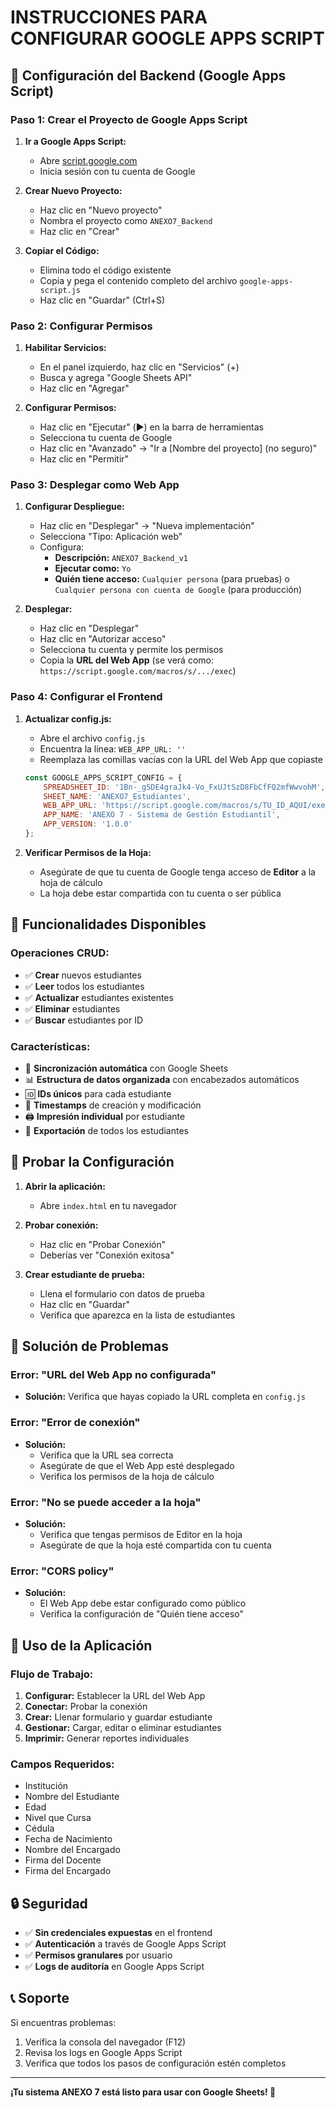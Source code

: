 # INSTRUCCIONES PARA CONFIGURAR GOOGLE APPS SCRIPT

## 🚀 Configuración del Backend (Google Apps Script)

### Paso 1: Crear el Proyecto de Google Apps Script

1. **Ir a Google Apps Script:**
   - Abre [script.google.com](https://script.google.com)
   - Inicia sesión con tu cuenta de Google

2. **Crear Nuevo Proyecto:**
   - Haz clic en "Nuevo proyecto"
   - Nombra el proyecto como `ANEXO7_Backend`
   - Haz clic en "Crear"

3. **Copiar el Código:**
   - Elimina todo el código existente
   - Copia y pega el contenido completo del archivo `google-apps-script.js`
   - Haz clic en "Guardar" (Ctrl+S)

### Paso 2: Configurar Permisos

1. **Habilitar Servicios:**
   - En el panel izquierdo, haz clic en "Servicios" (+)
   - Busca y agrega "Google Sheets API"
   - Haz clic en "Agregar"

2. **Configurar Permisos:**
   - Haz clic en "Ejecutar" (▶️) en la barra de herramientas
   - Selecciona tu cuenta de Google
   - Haz clic en "Avanzado" → "Ir a [Nombre del proyecto] (no seguro)"
   - Haz clic en "Permitir"

### Paso 3: Desplegar como Web App

1. **Configurar Despliegue:**
   - Haz clic en "Desplegar" → "Nueva implementación"
   - Selecciona "Tipo: Aplicación web"
   - Configura:
     - **Descripción:** `ANEXO7_Backend_v1`
     - **Ejecutar como:** `Yo`
     - **Quién tiene acceso:** `Cualquier persona` (para pruebas) o `Cualquier persona con cuenta de Google` (para producción)

2. **Desplegar:**
   - Haz clic en "Desplegar"
   - Haz clic en "Autorizar acceso"
   - Selecciona tu cuenta y permite los permisos
   - Copia la **URL del Web App** (se verá como: `https://script.google.com/macros/s/.../exec`)

### Paso 4: Configurar el Frontend

1. **Actualizar config.js:**
   - Abre el archivo `config.js`
   - Encuentra la línea: `WEB_APP_URL: ''`
   - Reemplaza las comillas vacías con la URL del Web App que copiaste

   ```javascript
   const GOOGLE_APPS_SCRIPT_CONFIG = {
       SPREADSHEET_ID: '1Bn-_gSDE4graJk4-Vo_FxUJtSzD8FbCfFQ2mfWwvohM',
       SHEET_NAME: 'ANEXO7_Estudiantes',
       WEB_APP_URL: 'https://script.google.com/macros/s/TU_ID_AQUI/exec', // ← Pega tu URL aquí
       APP_NAME: 'ANEXO 7 - Sistema de Gestión Estudiantil',
       APP_VERSION: '1.0.0'
   };
   ```

2. **Verificar Permisos de la Hoja:**
   - Asegúrate de que tu cuenta de Google tenga acceso de **Editor** a la hoja de cálculo
   - La hoja debe estar compartida con tu cuenta o ser pública

## 🔧 Funcionalidades Disponibles

### Operaciones CRUD:
- ✅ **Crear** nuevos estudiantes
- ✅ **Leer** todos los estudiantes
- ✅ **Actualizar** estudiantes existentes
- ✅ **Eliminar** estudiantes
- ✅ **Buscar** estudiantes por ID

### Características:
- 🔄 **Sincronización automática** con Google Sheets
- 📊 **Estructura de datos organizada** con encabezados automáticos
- 🆔 **IDs únicos** para cada estudiante
- 📅 **Timestamps** de creación y modificación
- 🖨️ **Impresión individual** por estudiante
- 📁 **Exportación** de todos los estudiantes

## 🧪 Probar la Configuración

1. **Abrir la aplicación:**
   - Abre `index.html` en tu navegador

2. **Probar conexión:**
   - Haz clic en "Probar Conexión"
   - Deberías ver "Conexión exitosa"

3. **Crear estudiante de prueba:**
   - Llena el formulario con datos de prueba
   - Haz clic en "Guardar"
   - Verifica que aparezca en la lista de estudiantes

## 🚨 Solución de Problemas

### Error: "URL del Web App no configurada"
- **Solución:** Verifica que hayas copiado la URL completa en `config.js`

### Error: "Error de conexión"
- **Solución:** 
  - Verifica que la URL sea correcta
  - Asegúrate de que el Web App esté desplegado
  - Verifica los permisos de la hoja de cálculo

### Error: "No se puede acceder a la hoja"
- **Solución:**
  - Verifica que tengas permisos de Editor en la hoja
  - Asegúrate de que la hoja esté compartida con tu cuenta

### Error: "CORS policy"
- **Solución:** 
  - El Web App debe estar configurado como público
  - Verifica la configuración de "Quién tiene acceso"

## 📱 Uso de la Aplicación

### Flujo de Trabajo:
1. **Configurar:** Establecer la URL del Web App
2. **Conectar:** Probar la conexión
3. **Crear:** Llenar formulario y guardar estudiante
4. **Gestionar:** Cargar, editar o eliminar estudiantes
5. **Imprimir:** Generar reportes individuales

### Campos Requeridos:
- Institución
- Nombre del Estudiante
- Edad
- Nivel que Cursa
- Cédula
- Fecha de Nacimiento
- Nombre del Encargado
- Firma del Docente
- Firma del Encargado

## 🔒 Seguridad

- ✅ **Sin credenciales expuestas** en el frontend
- ✅ **Autenticación** a través de Google Apps Script
- ✅ **Permisos granulares** por usuario
- ✅ **Logs de auditoría** en Google Apps Script

## 📞 Soporte

Si encuentras problemas:
1. Verifica la consola del navegador (F12)
2. Revisa los logs en Google Apps Script
3. Verifica que todos los pasos de configuración estén completos

---

**¡Tu sistema ANEXO 7 está listo para usar con Google Sheets! 🎉**
